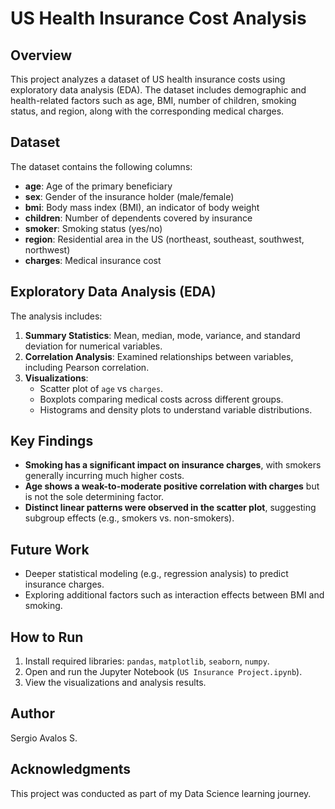 # US Health Insurance Cost Analysis

## Overview
This project analyzes a dataset of US health insurance costs using exploratory data analysis (EDA). The dataset includes demographic and health-related factors such as age, BMI, number of children, smoking status, and region, along with the corresponding medical charges.

## Dataset
The dataset contains the following columns:
- **age**: Age of the primary beneficiary
- **sex**: Gender of the insurance holder (male/female)
- **bmi**: Body mass index (BMI), an indicator of body weight
- **children**: Number of dependents covered by insurance
- **smoker**: Smoking status (yes/no)
- **region**: Residential area in the US (northeast, southeast, southwest, northwest)
- **charges**: Medical insurance cost

## Exploratory Data Analysis (EDA)
The analysis includes:
1. **Summary Statistics**: Mean, median, mode, variance, and standard deviation for numerical variables.
2. **Correlation Analysis**: Examined relationships between variables, including Pearson correlation.
3. **Visualizations**:
   - Scatter plot of `age` vs `charges`.
   - Boxplots comparing medical costs across different groups.
   - Histograms and density plots to understand variable distributions.

## Key Findings
- **Smoking has a significant impact on insurance charges**, with smokers generally incurring much higher costs.
- **Age shows a weak-to-moderate positive correlation with charges** but is not the sole determining factor.
- **Distinct linear patterns were observed in the scatter plot**, suggesting subgroup effects (e.g., smokers vs. non-smokers).

## Future Work
- Deeper statistical modeling (e.g., regression analysis) to predict insurance charges.
- Exploring additional factors such as interaction effects between BMI and smoking.

## How to Run
1. Install required libraries: `pandas`, `matplotlib`, `seaborn`, `numpy`.
2. Open and run the Jupyter Notebook (`US Insurance Project.ipynb`).
3. View the visualizations and analysis results.

## Author
Sergio Avalos S.

## Acknowledgments
This project was conducted as part of my Data Science learning journey.

